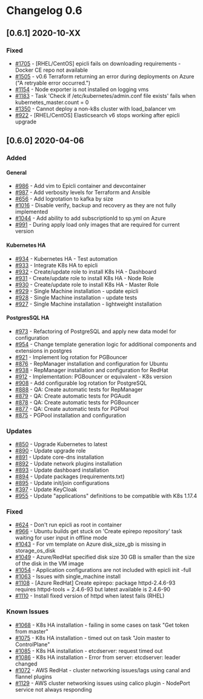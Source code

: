 # Changelog 0.6

## [0.6.1] 2020-10-XX

### Fixed

- [#1705](https://github.com/epiphany-platform/epiphany/issues/1705) - [RHEL/CentOS] epicli fails on downloading requirements - Docker CE repo not available
- [#1505](https://github.com/epiphany-platform/epiphany/issues/1505) - v0.6 Terraform returning an error during deployments on Azure ("A retryable error occurred.")
- [#1154](https://github.com/epiphany-platform/epiphany/issues/1154) - Node exporter is not installed on logging vms
- [#1183](https://github.com/epiphany-platform/epiphany/issues/1183) - Task 'Check if /etc/kubernetes/admin.conf file exists' fails when kubernetes\_master.count = 0
- [#1350](https://github.com/epiphany-platform/epiphany/issues/1350) - Cannot deploy a non-k8s cluster with load\_balancer vm
- [#922](https://github.com/epiphany-platform/epiphany/issues/922) - [RHEL/CentOS] Elasticsearch v6 stops working after epicli upgrade

## [0.6.0] 2020-04-06

### Added

#### General

- [#986](https://github.com/epiphany-platform/epiphany/issues/986) - Add vim to Epicli container and devcontainer
- [#987](https://github.com/epiphany-platform/epiphany/issues/987) - Add verbosity levels for Terraform and Ansible
- [#656](https://github.com/epiphany-platform/epiphany/issues/656) - Add logrotation to kafka by size
- [#1016](https://github.com/epiphany-platform/epiphany/issues/1016) - Disable verify, backup and recovery as they are not fully implemented
- [#1044](https://github.com/epiphany-platform/epiphany/issues/1044) - Add ability to add subscriptionId to sp.yml on Azure
- [#991](https://github.com/epiphany-platform/epiphany/issues/991) - During apply load only images that are required for current version

#### Kubernetes HA

- [#934](https://github.com/epiphany-platform/epiphany/issues/934) - Kubernetes HA - Test automation
- [#933](https://github.com/epiphany-platform/epiphany/issues/933) - Integrate K8s HA to epicli
- [#932](https://github.com/epiphany-platform/epiphany/issues/932) - Create/update role to install K8s HA - Dashboard
- [#931](https://github.com/epiphany-platform/epiphany/issues/931) - Create/update role to install K8s HA - Node Role
- [#930](https://github.com/epiphany-platform/epiphany/issues/930) - Create/update role to install K8s HA - Master Role
- [#929](https://github.com/epiphany-platform/epiphany/issues/929) - Single Machine installation - update epicli
- [#928](https://github.com/epiphany-platform/epiphany/issues/928) - Single Machine installation - update tests
- [#927](https://github.com/epiphany-platform/epiphany/issues/927) - Single Machine installation - lightweight installation

#### PostgresSQL HA

- [#973](https://github.com/epiphany-platform/epiphany/issues/973) - Refactoring of PostgreSQL and apply new data model for configuration
- [#954](https://github.com/epiphany-platform/epiphany/issues/954) - Change template generation logic for additional components and extensions in postgres
- [#921](https://github.com/epiphany-platform/epiphany/issues/921) - Implement log rotation for PGBouncer
- [#876](https://github.com/epiphany-platform/epiphany/issues/876) - RepManager installation and configuration for Ubuntu
- [#938](https://github.com/epiphany-platform/epiphany/issues/938) - RepManager installation and configuration for RedHat
- [#912](https://github.com/epiphany-platform/epiphany/issues/912) - Implementation: PGBouncer or equivalent - K8s version
- [#908](https://github.com/epiphany-platform/epiphany/issues/908) - Add configurable log rotation for PostgreSQL
- [#888](https://github.com/epiphany-platform/epiphany/issues/888) - QA: Create automatic tests for RepManager
- [#879](https://github.com/epiphany-platform/epiphany/issues/879) - QA: Create automatic tests for PGAudit
- [#878](https://github.com/epiphany-platform/epiphany/issues/878) - QA: Create automatic tests for PGBouncer
- [#877](https://github.com/epiphany-platform/epiphany/issues/877) - QA: Create automatic tests for PGPool
- [#875](https://github.com/epiphany-platform/epiphany/issues/875) - PGPool installation and configuration

### Updates

- [#850](https://github.com/epiphany-platform/epiphany/issues/850) - Upgrade Kubernetes to latest
- [#890](https://github.com/epiphany-platform/epiphany/issues/890) - Update upgrade role
- [#891](https://github.com/epiphany-platform/epiphany/issues/891) - Update core-dns installation
- [#892](https://github.com/epiphany-platform/epiphany/issues/892) - Update network plugins installation
- [#893](https://github.com/epiphany-platform/epiphany/issues/893) - Update dashboard installation
- [#894](https://github.com/epiphany-platform/epiphany/issues/894) - Update packages (requirements.txt)
- [#895](https://github.com/epiphany-platform/epiphany/issues/895) - Update init/join configurations
- [#397](https://github.com/epiphany-platform/epiphany/issues/397) - Update KeyCloak
- [#955](https://github.com/epiphany-platform/epiphany/issues/955) - Update "applications" definitions to be compatible with K8s 1.17.4

### Fixed

- [#624](https://github.com/epiphany-platform/epiphany/issues/624) - Don't run epicli as root in container
- [#966](https://github.com/epiphany-platform/epiphany/issues/966) - Ubuntu builds get stuck on 'Create epirepo repository' task waiting for user input in offline mode
- [#1043](https://github.com/epiphany-platform/epiphany/issues/1043) - For vm template on Azure disk_size_gb is missing in storage_os_disk
- [#1049](https://github.com/epiphany-platform/epiphany/issues/1049) - Azure/RedHat specified disk size 30 GB is smaller than the size of the disk in the VM image
- [#1054](https://github.com/epiphany-platform/epiphany/issues/1054) - Application configurations are not included with epicli init -full
- [#1063](https://github.com/epiphany-platform/epiphany/issues/1063) - Issues with single_machine install
- [#1108](https://github.com/epiphany-platform/epiphany/issues/1108) - [Azure RedHat] Create epirepo: package httpd-2.4.6-93 requires httpd-tools = 2.4.6-93 but latest available is 2.4.6-90
- [#1110](https://github.com/epiphany-platform/epiphany/issues/1110) - Install fixed version of httpd when latest fails (RHEL)

### Known Issues

- [#1068](https://github.com/epiphany-platform/epiphany/issues/1068) - K8s HA installation - failing in some cases on task "Get token from master"
- [#1075](https://github.com/epiphany-platform/epiphany/issues/1075) - K8s HA installation - timed out on task "Join master to ControlPlane"
- [#1085](https://github.com/epiphany-platform/epiphany/issues/1085) - K8s HA installation - etcdserver: request timed out
- [#1086](https://github.com/epiphany-platform/epiphany/issues/1086) - K8s HA installation - Error from server: etcdserver: leader changed
- [#1072](https://github.com/epiphany-platform/epiphany/issues/1072) - AWS RedHat - cluster networking issues/lags using canal and flannel plugins
- [#1129](https://github.com/epiphany-platform/epiphany/issues/1129) - AWS cluster networking issues using calico plugin - NodePort service not always responding
